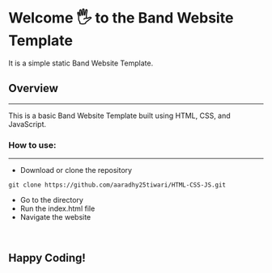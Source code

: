 # Welcome 🖐 to the Band Website Template
It is a simple static Band Website Template.

## Overview
------------

This is a basic Band Website Template built using HTML, CSS, and JavaScript.


### How to use:

---

- Download or clone the repository

```
git clone https://github.com/aaradhy25tiwari/HTML-CSS-JS.git
```

- Go to the directory
- Run the index.html file
- Navigate the website

<br>

## Happy Coding!